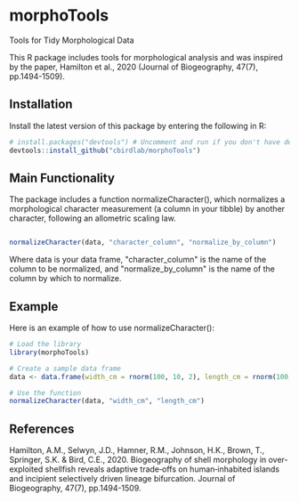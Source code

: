 # morphoTools
Tools for Tidy Morphological Data

This R package includes tools for morphological analysis and was inspired by the paper, Hamilton et al., 2020 (Journal of Biogeography, 47(7), pp.1494-1509).

## Installation

Install the latest version of this package by entering the following in R:

```R
# install.packages("devtools") # Uncomment and run if you don't have devtools installed
devtools::install_github("cbirdlab/morphoTools")
```

## Main Functionality

The package includes a function normalizeCharacter(), which normalizes a morphological character measurement (a column in your tibble) by another character, following an allometric scaling law.

```R

normalizeCharacter(data, "character_column", "normalize_by_column")
```

Where data is your data frame, "character_column" is the name of the column to be normalized, and "normalize_by_column" is the name of the column by which to normalize.

## Example

Here is an example of how to use normalizeCharacter():

```R
# Load the library
library(morphoTools)

# Create a sample data frame
data <- data.frame(width_cm = rnorm(100, 10, 2), length_cm = rnorm(100, 50, 10))

# Use the function
normalizeCharacter(data, "width_cm", "length_cm")
```

## References

Hamilton, A.M., Selwyn, J.D., Hamner, R.M., Johnson, H.K., Brown, T., Springer, S.K. & Bird, C.E., 2020.
Biogeography of shell morphology in over‐exploited shellfish reveals adaptive trade‐offs on human‐inhabited
islands and incipient selectively driven lineage bifurcation. Journal of Biogeography, 47(7), pp.1494-1509.

